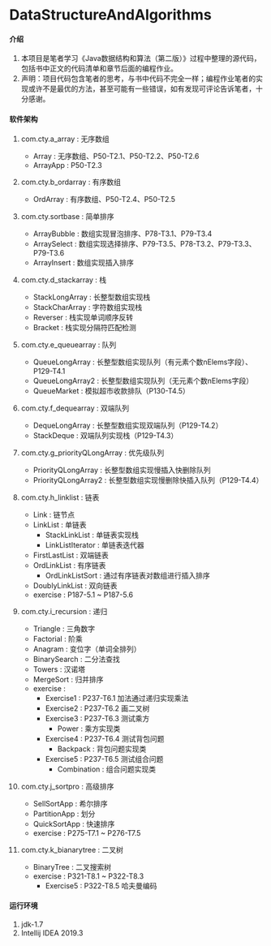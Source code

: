 # DataStructureAndAlgorithms

#### 介绍
1. 本项目是笔者学习《Java数据结构和算法（第二版）》过程中整理的源代码，包括书中正文的代码清单和章节后面的编程作业。
2. 声明：项目代码包含笔者的思考，与书中代码不完全一样；编程作业笔者的实现或许不是最优的方法，甚至可能有一些错误，如有发现可评论告诉笔者，十分感谢。


#### 软件架构
1. com.cty.a_array : 无序数组
    * Array : 无序数组、P50-T2.1、P50-T2.2、P50-T2.6
    * ArrayApp : P50-T2.3
    
2. com.cty.b_ordarray : 有序数组
    * OrdArray : 有序数组、P50-T2.4、P50-T2.5
    
3. com.cty.sortbase : 简单排序
    * ArrayBubble : 数组实现冒泡排序、P78-T3.1、P79-T3.4
    * ArraySelect : 数组实现选择排序、P79-T3.5、P78-T3.2、P79-T3.3、P79-T3.6
    * ArrayInsert : 数组实现插入排序

4. com.cty.d_stackarray : 栈
    * StackLongArray : 长整型数组实现栈
    * StackCharArray : 字符数组实现栈
    * Reverser : 栈实现单词顺序反转
    * Bracket : 栈实现分隔符匹配检测
    
5. com.cty.e_queuearray : 队列
    * QueueLongArray : 长整型数组实现队列（有元素个数nElems字段）、P129-T4.1
    * QueueLongArray2 : 长整型数组实现队列（无元素个数nElems字段）
    * QueueMarket : 模拟超市收款排队（P130-T4.5）
    
6. com.cty.f_dequearray : 双端队列
    * DequeLongArray : 长整型数组实现双端队列（P129-T4.2）
    * StackDeque : 双端队列实现栈（P129-T4.3）
    
7. com.cty.g_priorityQLongArray : 优先级队列
    * PriorityQLongArray : 长整型数组实现慢插入快删除队列
    * PriorityQLongArray2 : 长整型数组实现慢删除快插入队列（P129-T4.4）
    
8. com.cty.h_linklist : 链表
    * Link : 链节点
    * LinkList : 单链表
        * StackLinkList : 单链表实现栈
        * LinkListIterator : 单链表迭代器
    * FirstLastList : 双端链表
    * OrdLinkList : 有序链表
        * OrdLinkListSort : 通过有序链表对数组进行插入排序
    * DoublyLinkList : 双向链表
    * exercise : P187-5.1 ~ P187-5.6
    
9. com.cty.i_recursion : 递归
    * Triangle : 三角数字
    * Factorial : 阶乘
    * Anagram : 变位字（单词全排列）
    * BinarySearch : 二分法查找
    * Towers : 汉诺塔
    * MergeSort : 归并排序
    * exercise : 
        * Exercise1 : P237-T6.1 加法通过递归实现乘法
        * Exercise2 : P237-T6.2 画二叉树 
        * Exercise3 : P237-T6.3 测试乘方     
            * Power : 乘方实现类
        * Exercise4 : P237-T6.4 测试背包问题
            * Backpack : 背包问题实现类
        * Exercise5 : P237-T6.5 测试组合问题
            * Combination : 组合问题实现类

10. com.cty.j_sortpro : 高级排序
    * SellSortApp : 希尔排序
    * PartitionApp : 划分
    * QuickSortApp : 快速排序
    * exercise : P275-T7.1 ~ P276-T7.5
    
11. com.cty.k_bianarytree : 二叉树
    * BinaryTree : 二叉搜索树
    * exercise : P321-T8.1 ~ P322-T8.3
        * Exercise5 : P322-T8.5 哈夫曼编码

#### 运行环境

1.  jdk-1.7
2.  Intellij IDEA 2019.3